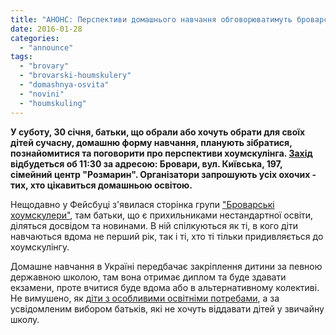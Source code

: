 ```yaml
---
title: "АНОНС: Перспективи домашнього навчання обговорюватимуть броварські хоумскулери в цю суботу"
date: 2016-01-28
categories: 
  - "announce"
tags: 
  - "brovary"
  - "brovarski-houmskulery"
  - "domashnya-osvita"
  - "novini"
  - "houmskuling"
---
```


**У суботу, 30 січня, батьки, що обрали або хочуть обрати для своїх дітей сучасну, домашню форму навчання, планують зібратися, познайомитися та поговорити про перспективи хоумскулінга. [Захід](https://www.facebook.com/events/437826289752929/) відбудеться об 11:30 за адресою: Бровари, вул. Київська, 197, сімейний центр "Розмарин". Організатори запрошують усіх охочих - тих, хто цікавиться домашньою освітою.**

Нещодавно у Фейсбуці з'явилася сторінка групи ["Броварські хоумскулери"](https://www.facebook.com/groups/1714538872111623), там батьки, що є прихильниками нестандартної освіти, діляться досвідом та новинами. В ній спілкуються як ті, в кого діти навчаються вдома не перший рік, так і ті, хто ті тільки придивляється до хоумскулінгу.

Домашне навчання в Україні передбачає закріплення дитини за певною державною школою, там вона отримає диплом та буде здавати екзамени, проте вчитися буде вдома або в альтернативному колективі. Не вимушено, як [діти з особливими освітніми потребами](https://mpz.brovary.org/navchannya-dlya-osoblyvyh-ditej-chy-ye-v-brovarah-inklyuzyvna-osvita/), а за усвідомленим вибором батьків, які не хочуть віддавати дітей у звичайну школу.
